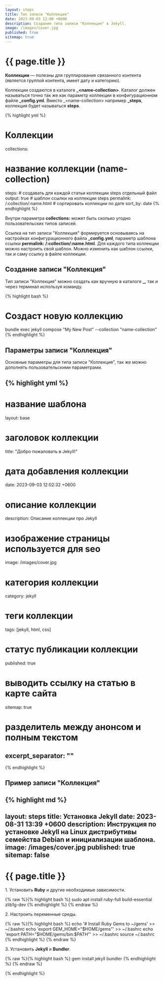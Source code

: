 ```yaml
---
layout: steps
title: Тип записи "Коллекция"
date: 2023-09-03 12:00 +0600
description: Создание типа записи "Коллекция" в Jekyll.
image: /images/cover.jpg
published: true
sitemap: true
---
```


# {{ page.title }}

**Коллекции** — полезны для группирования связанного контента (является группой контента, имеет дату и категорию).

Коллекции создаются в каталоге **_&lt;name-collection&gt;**. Каталог должен называться точно так же как параметр коллекции в конфигурационном файле **_config.yml**. Вместо _&lt;name-collection&gt; например **_steps**, коллекция будет называться **steps**.

{% highlight yml %}
# Коллекции
collections:
  # название коллекции (name-collection)
  steps:
    # создавать для каждой статьи коллекции steps отдельный файл 
    output: true
    # шаблон ссылки на коллекции steps
    permalink: /:collection/:name.html
    # сортировать коллекции по дате
    sort_by: date
{% endhighlight %}

Внутри параметра **collections:** может быть сколько угодно пользовательских типов записей. 

Ссылка на тип записи "Коллекция" формируется основываясь на настройках конфигурационного файла **_config.yml**, параметр шаблона ссылки **permalink: /:collection/:name.html**. Для каждого типа коллекции можно настроить свой шаблон. Можно изменить как шаблон ссылки, так и саму ссылку в файле коллекции.

## Создание записи "Коллекция"

Тип записи "Коллекция" можно создать как вручную в каталоге **_<name-collection>,** так и через терминал используя команду.

{% highlight bash %}
# Создаст новую коллекцию
bundle exec jekyll compose "My New Post" --collection "name-collection"
{% endhighlight %}


## Параметры записи "Коллекция"

Основные параметры для типа записи "Коллекция", так же можно дополнять пользовательскими параметрами.

{% highlight yml %}
---
# название шаблона
layout: base

# заголовок коллекции
title:  "Добро пожаловать в Jekyll!"

# дата добавления коллекции
date:   2023-09-03 12:02:32 +0600

# описание коллекции
description: Описание коллекции про Jekyll

# изображение страницы используется для seo
image: /images/cover.jpg

# категория коллекции
category: jekyll

# теги коллекции
tags: [jekyll, html, css]

# статус публикации коллекции
published: true

# выводить ссылку на статью в карте сайта
sitemap: true

# разделитель между анонсом и полным текстом
excerpt_separator: "<!--more-->"
---
{% endhighlight %}

## Пример записи "Коллекция"

{% highlight md %}
---
layout: steps
title: Установка Jekyll
date: 2023-08-31 13:39 +0600
description: Инструкция по установке Jekyll на Linux дистрибутивы семейства Debian и инициализации шаблона.
image: /images/cover.jpg
published: true
sitemap: false
---

# {{ page.title }}

1\. Установить **Ruby** и другие необходимые зависимости.

{% raw %}{% highlight bash %}
sudo apt install ruby-full build-essential zlib1g-dev
{% endhighlight %}
{% endraw %}

2\. Настроить переменные среды.

{% raw %}{% highlight bash %}
echo '# Install Ruby Gems to ~/gems' >> ~/.bashrc
echo 'export GEM_HOME="$HOME/gems"' >> ~/.bashrc
echo 'export PATH="$HOME/gems/bin:$PATH"' >> ~/.bashrc
source ~/.bashrc
{% endhighlight %}
{% endraw %}

3\. Установить **Jekyll** и **Bundler**.

{% raw %}{% highlight bash %}
gem install jekyll bundler
{% endhighlight %}
{% endraw %}

{% endhighlight %}
